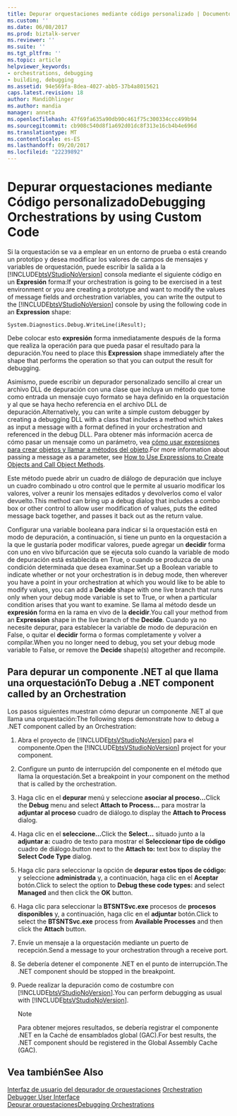 ```yaml
---
title: Depurar orquestaciones mediante código personalizado | Documentos de Microsoft
ms.custom: ''
ms.date: 06/08/2017
ms.prod: biztalk-server
ms.reviewer: ''
ms.suite: ''
ms.tgt_pltfrm: ''
ms.topic: article
helpviewer_keywords:
- orchestrations, debugging
- building, debugging
ms.assetid: 94e569fa-8dea-4027-abb5-37b4a8015621
caps.latest.revision: 18
author: MandiOhlinger
ms.author: mandia
manager: anneta
ms.openlocfilehash: 47f69fa635a90db90c461f75c300334ccc499b94
ms.sourcegitcommit: cb908c540d8f1a692d01dc8f313e16cb4b4e696d
ms.translationtype: MT
ms.contentlocale: es-ES
ms.lasthandoff: 09/20/2017
ms.locfileid: "22239892"
---
```

# <a name="debugging-orchestrations-by-using-custom-code"></a><span data-ttu-id="3608a-102">Depurar orquestaciones mediante Código personalizado</span><span class="sxs-lookup"><span data-stu-id="3608a-102">Debugging Orchestrations by using Custom Code</span></span>
<span data-ttu-id="3608a-103">Si la orquestación se va a emplear en un entorno de prueba o está creando un prototipo y desea modificar los valores de campos de mensajes y variables de orquestación, puede escribir la salida a la [!INCLUDE[btsVStudioNoVersion](../includes/btsvstudionoversion-md.md)] consola mediante el siguiente código en un  **Expresión** forma:</span><span class="sxs-lookup"><span data-stu-id="3608a-103">If your orchestration is going to be exercised in a test environment or you are creating a prototype and want to modify the values of message fields and orchestration variables, you can write the output to the [!INCLUDE[btsVStudioNoVersion](../includes/btsvstudionoversion-md.md)] console by using the following code in an **Expression** shape:</span></span>  
  
```  
System.Diagnostics.Debug.WriteLine(iResult);  
```  
  
 <span data-ttu-id="3608a-104">Debe colocar esto **expresión** forma inmediatamente después de la forma que realiza la operación para que pueda pasar el resultado para la depuración.</span><span class="sxs-lookup"><span data-stu-id="3608a-104">You need to place this **Expression** shape immediately after the shape that performs the operation so that you can output the result for debugging.</span></span>  
  
 <span data-ttu-id="3608a-105">Asimismo, puede escribir un depurador personalizado sencillo al crear un archivo DLL de depuración con una clase que incluya un método que tome como entrada un mensaje cuyo formato se haya definido en la orquestación y al que se haya hecho referencia en el archivo DLL de depuración.</span><span class="sxs-lookup"><span data-stu-id="3608a-105">Alternatively, you can write a simple custom debugger by creating a debugging DLL with a class that includes a method which takes as input a message with a format defined in your orchestration and referenced in the debug DLL.</span></span> <span data-ttu-id="3608a-106">Para obtener más información acerca de cómo pasar un mensaje como un parámetro, vea [cómo usar expresiones para crear objetos y llamar a métodos del objeto](../core/how-to-use-expressions-to-create-objects-and-call-object-methods.md).</span><span class="sxs-lookup"><span data-stu-id="3608a-106">For more information about passing a message as a parameter, see [How to Use Expressions to Create Objects and Call Object Methods](../core/how-to-use-expressions-to-create-objects-and-call-object-methods.md).</span></span>  
  
 <span data-ttu-id="3608a-107">Este método puede abrir un cuadro de diálogo de depuración que incluye un cuadro combinado u otro control que le permite al usuario modificar los valores, volver a reunir los mensajes editados y devolverlos como el valor devuelto.</span><span class="sxs-lookup"><span data-stu-id="3608a-107">This method can bring up a debug dialog that includes a combo box or other control to allow user modification of values, puts the edited message back together, and passes it back out as the return value.</span></span>  
  
 <span data-ttu-id="3608a-108">Configurar una variable booleana para indicar si la orquestación está en modo de depuración, a continuación, si tiene un punto en la orquestación a la que le gustaría poder modificar valores, puede agregar un **decidir** forma con uno en vivo bifurcación que se ejecuta solo cuando la variable de modo de depuración está establecida en True, o cuando se produzca de una condición determinada que desea examinar.</span><span class="sxs-lookup"><span data-stu-id="3608a-108">Set up a Boolean variable to indicate whether or not your orchestration is in debug mode, then wherever you have a point in your orchestration at which you would like to be able to modify values, you can add a **Decide** shape with one live branch that runs only when your debug mode variable is set to True, or when a particular condition arises that you want to examine.</span></span> <span data-ttu-id="3608a-109">Se llama al método desde un **expresión** forma en la rama en vivo de la **decidir**.</span><span class="sxs-lookup"><span data-stu-id="3608a-109">You call your method from an **Expression** shape in the live branch of the **Decide**.</span></span> <span data-ttu-id="3608a-110">Cuando ya no necesite depurar, para establecer la variable de modo de depuración en False, o quitar el **decidir** forma o formas completamente y volver a compilar.</span><span class="sxs-lookup"><span data-stu-id="3608a-110">When you no longer need to debug, you set your debug mode variable to False, or remove the **Decide** shape(s) altogether and recompile.</span></span>  
  
## <a name="to-debug-a-net-component-called-by-an-orchestration"></a><span data-ttu-id="3608a-111">Para depurar un componente .NET al que llama una orquestación</span><span class="sxs-lookup"><span data-stu-id="3608a-111">To Debug a .NET component called by an Orchestration</span></span>  
 <span data-ttu-id="3608a-112">Los pasos siguientes muestran cómo depurar un componente .NET al que llama una orquestación:</span><span class="sxs-lookup"><span data-stu-id="3608a-112">The following steps demonstrate how to debug a .NET component called by an Orchestration:</span></span>  
  
1.  <span data-ttu-id="3608a-113">Abra el proyecto de [!INCLUDE[btsVStudioNoVersion](../includes/btsvstudionoversion-md.md)] para el componente.</span><span class="sxs-lookup"><span data-stu-id="3608a-113">Open the [!INCLUDE[btsVStudioNoVersion](../includes/btsvstudionoversion-md.md)] project for your component.</span></span>  
  
2.  <span data-ttu-id="3608a-114">Configure un punto de interrupción del componente en el método que llama la orquestación.</span><span class="sxs-lookup"><span data-stu-id="3608a-114">Set a breakpoint in your component on the method that is called by the orchestration.</span></span>  
  
3.  <span data-ttu-id="3608a-115">Haga clic en el **depurar** menú y seleccione **asociar al proceso...**</span><span class="sxs-lookup"><span data-stu-id="3608a-115">Click the **Debug** menu and select **Attach to Process…**</span></span> <span data-ttu-id="3608a-116">para mostrar la **adjuntar al proceso** cuadro de diálogo.</span><span class="sxs-lookup"><span data-stu-id="3608a-116">to display the **Attach to Process** dialog.</span></span>  
  
4.  <span data-ttu-id="3608a-117">Haga clic en el **seleccione...**</span><span class="sxs-lookup"><span data-stu-id="3608a-117">Click the **Select…**</span></span> <span data-ttu-id="3608a-118">situado junto a la **adjuntar a:** cuadro de texto para mostrar el **Seleccionar tipo de código** cuadro de diálogo.</span><span class="sxs-lookup"><span data-stu-id="3608a-118">button next to the **Attach to:** text box to display the **Select Code Type** dialog.</span></span>  
  
5.  <span data-ttu-id="3608a-119">Haga clic para seleccionar la opción de **depurar estos tipos de código:** y seleccione **administrada** y, a continuación, haga clic en el **Aceptar** botón.</span><span class="sxs-lookup"><span data-stu-id="3608a-119">Click to select the option to **Debug these code types:** and select **Managed** and then click the **OK** button.</span></span>  
  
6.  <span data-ttu-id="3608a-120">Haga clic para seleccionar la **BTSNTSvc.exe** procesos de **procesos disponibles** y, a continuación, haga clic en el **adjuntar** botón.</span><span class="sxs-lookup"><span data-stu-id="3608a-120">Click to select the **BTSNTSvc.exe** process from **Available Processes** and then click the **Attach** button.</span></span>  
  
7.  <span data-ttu-id="3608a-121">Envíe un mensaje a la orquestación mediante un puerto de recepción.</span><span class="sxs-lookup"><span data-stu-id="3608a-121">Send a message to your orchestration through a receive port.</span></span>  
  
8.  <span data-ttu-id="3608a-122">Se debería detener el componente .NET en el punto de interrupción.</span><span class="sxs-lookup"><span data-stu-id="3608a-122">The .NET component should be stopped in the breakpoint.</span></span>  
  
9. <span data-ttu-id="3608a-123">Puede realizar la depuración como de costumbre con [!INCLUDE[btsVStudioNoVersion](../includes/btsvstudionoversion-md.md)].</span><span class="sxs-lookup"><span data-stu-id="3608a-123">You can perform debugging as usual with [!INCLUDE[btsVStudioNoVersion](../includes/btsvstudionoversion-md.md)].</span></span>  
  
    > [!NOTE]
    >  <span data-ttu-id="3608a-124">Para obtener mejores resultados, se debería registrar el componente .NET en la Caché de ensamblados global (GAC).</span><span class="sxs-lookup"><span data-stu-id="3608a-124">For best results, the .NET component should be registered in the Global Assembly Cache (GAC).</span></span>  
  
## <a name="see-also"></a><span data-ttu-id="3608a-125">Vea también</span><span class="sxs-lookup"><span data-stu-id="3608a-125">See Also</span></span>  
 <span data-ttu-id="3608a-126">[Interfaz de usuario del depurador de orquestaciones](../core/orchestration-debugger-user-interface.md) </span><span class="sxs-lookup"><span data-stu-id="3608a-126">[Orchestration Debugger User Interface](../core/orchestration-debugger-user-interface.md) </span></span>  
 [<span data-ttu-id="3608a-127">Depurar orquestaciones</span><span class="sxs-lookup"><span data-stu-id="3608a-127">Debugging Orchestrations</span></span>](../core/debugging-orchestrations.md)